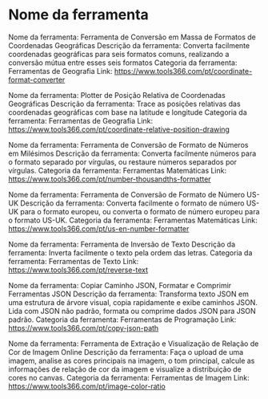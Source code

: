 # Nome da ferramenta

Nome da ferramenta: Ferramenta de Conversão em Massa de Formatos de Coordenadas Geográficas
Descrição da ferramenta: Converta facilmente coordenadas geográficas para seis formatos comuns, realizando a conversão mútua entre esses seis formatos
Categoria da ferramenta: Ferramentas de Geografia
Link: https://www.tools366.com/pt/coordinate-format-converter

Nome da ferramenta: Plotter de Posição Relativa de Coordenadas Geográficas
Descrição da ferramenta: Trace as posições relativas das coordenadas geográficas com base na latitude e longitude
Categoria da ferramenta: Ferramentas de Geografia
Link: https://www.tools366.com/pt/coordinate-relative-position-drawing

Nome da ferramenta: Ferramenta de Conversão de Formato de Números em Milésimos
Descrição da ferramenta: Converta facilmente números para o formato separado por vírgulas, ou restaure números separados por vírgulas.
Categoria da ferramenta: Ferramentas Matemáticas
Link: https://www.tools366.com/pt/number-thousandths-formatter

Nome da ferramenta: Ferramenta de Conversão de Formato de Número US-UK
Descrição da ferramenta: Converta facilmente o formato de número US-UK para o formato europeu, ou converta o formato de número europeu para o formato US-UK.
Categoria da ferramenta: Ferramentas Matemáticas
Link: https://www.tools366.com/pt/us-en-number-formatter

Nome da ferramenta: Ferramenta de Inversão de Texto
Descrição da ferramenta: Inverta facilmente o texto pela ordem das letras.
Categoria da ferramenta: Ferramentas de Texto
Link: https://www.tools366.com/pt/reverse-text

Nome da ferramenta: Copiar Caminho JSON, Formatar e Comprimir Ferramentas JSON
Descrição da ferramenta: Transforma texto JSON em uma estrutura de árvore visual, copia rapidamente e exibe caminhos JSON. Lida com JSON não padrão, formata ou comprime dados JSON para JSON padrão.
Categoria da ferramenta: Ferramentas de Programação
Link: https://www.tools366.com/pt/copy-json-path

Nome da ferramenta: Ferramenta de Extração e Visualização de Relação de Cor de Imagem Online
Descrição da ferramenta: Faça o upload de uma imagem, analise as cores principais na imagem, o tom principal, calcule as informações de relação de cor da imagem e visualize a distribuição de cores no canvas.
Categoria da ferramenta: Ferramentas de Imagem
Link: https://www.tools366.com/pt/image-color-ratio

